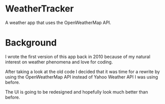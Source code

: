 # WeatherTracker
A weather app that uses the OpenWeatherMap API.

# Background
I wrote the first version of this app back in 2010 because of my natural interest on weather phenomena and love for coding.

After taking a look at the old code I decided that it was time for a rewrite by using the OpenWeatherMap API instead of Yahoo Weather API I was using before.

The UI is going to be redesigned and hopefully look much better than before.
